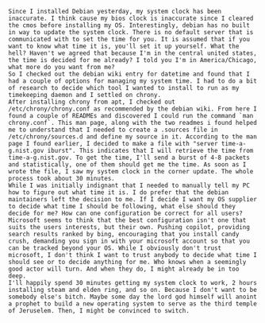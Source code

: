 	Since I installed Debian yesterday, my system clock has been inaccurate. I think cause my bios clock is inaccurate since I cleared the cmos before installing my OS. Interestingly, debian has no built in way to update the system clock. There is no default server that is communicated with to set the time for you. It is assumed that if you want to know what time it is, you'll set it up yourself. What the hell? Haven't we agreed that because I'm in the central united states, the time is decided for me already? I told you I'm in America/Chicago, what more do you want from me?
	So I checked out the debian wiki entry for datetime and found that I had a couple of options for managing my system time. I had to do a bit of research to decide which tool I wanted to install to run as my timekeeping daemon and I settled on chrony.
	After installing chrony from apt, I checked out /etc/chrony/chrony.conf as recommended by the debian wiki. From here I found a couple of READMEs and discovered I could run the command `man chrony.conf`. This man page, along with the two readmes i found helped me to understand that I needed to create a .sources file in /etc/chrony/sources.d and define my source in it. According to the man page I found earlier, I decided to make a file with "server time-a-g.nist.gov iburst". This indicates that I will retrieve the time from time-a-g.nist.gov. To get the time, I'll send a burst of 4-8 packets and statistically, one of them should get me the time. As soon as I wrote the file, I saw my system clock in the corner update. The whole process took about 30 minutes.
	While I was initially indignant that I needed to manually tell my PC how to figure out what time it is. I do prefer that the debian maintainers left the decision to me. If I decide I want my OS supplier to decide what time I should be following, what else should they decide for me? How can one configuration be correct for all users? Microsoft seems to think that the best configuration isn't one that suits the users interests, but their own. Pushing copilot, providing search results ranked by bing, encouraging that you install candy crush, demanding you sign in with your microsoft account so that you can be tracked beyond your OS. While I obviously don't trust microsoft, I don't think I want to trust anybody to decide what time I should see or to decide anything for me. Who knows when a seemingly good actor will turn. And when they do, I might already be in too deep.
	I'll happily spend 30 minutes getting my system clock to work, 2 hours installing steam and elden ring, and so on. Because I don't want to be somebody else's bitch. Maybe some day the lord god himself will anoint a prophet to build a new operating system to serve as the third temple of Jeruselem. Then, I might be convinced to switch.
